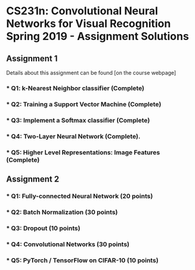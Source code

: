 # CS231n: Convolutional Neural Networks for Visual Recognition Spring 2019 - Assignment Solutions

## Assignment 1

Details about this assignment can be found [on the course webpage]

### * Q1: k-Nearest Neighbor classifier (Complete)

### * Q2: Training a Support Vector Machine (Complete)

### * Q3: Implement a Softmax classifier (Complete)

### * Q4: Two-Layer Neural Network (Complete).

### * Q5: Higher Level Representations: Image Features (Complete)

## Assignment 2

### * Q1: Fully-connected Neural Network (20 points)

### * Q2: Batch Normalization (30 points)

### * Q3: Dropout (10 points)

### * Q4: Convolutional Networks (30 points)

### * Q5: PyTorch / TensorFlow on CIFAR-10 (10 points)
